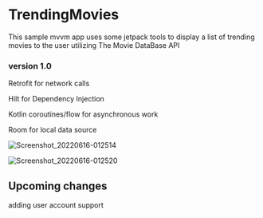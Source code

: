 # TrendingMovies
This sample mvvm app uses some jetpack tools to display a list of trending movies to the user utilizing The Movie DataBase API

### version 1.0

Retrofit for network calls

Hilt for Dependency Injection

Kotlin coroutines/flow for asynchronous work

Room for local data source

![Screenshot_20220616-012514](https://user-images.githubusercontent.com/25406786/174005976-61525259-adcf-4142-b35f-0b2f7bdca0a8.png)

![Screenshot_20220616-012520](https://user-images.githubusercontent.com/25406786/174006323-9100dca3-508c-4e28-b558-2e51c200d69a.png)



## Upcoming changes
adding user account support
